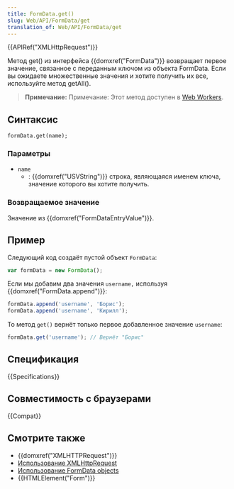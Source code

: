 ```yaml
---
title: FormData.get()
slug: Web/API/FormData/get
translation_of: Web/API/FormData/get
---
```


{{APIRef("XMLHttpRequest")}}

Метод get() из интерфейса {{domxref("FormData")}} возвращает первое значение, связанное с переданным ключом из объекта FormData. Если вы ожидаете множественные значения и хотите получить их все, используйте метод getAll().

> **Примечание:** Примечание: Этот метод доступен в [Web Workers](/ru/docs/Web/API/Web_Workers_API).

## Синтаксис

```
formData.get(name);
```

### Параметры

- `name`
  - : {{domxref("USVString")}} строка, являющаяся именем ключа, значение которого вы хотите получить.

### Возвращаемое значение

Значение из {{domxref("FormDataEntryValue")}}.

## Пример

Следующий код создаёт пустой объект `FormData`:

```js
var formData = new FormData();
```

Если мы добавим два значения `username,` используя {{domxref("FormData.append")}}:

```js
formData.append('username', 'Борис');
formData.append('username', 'Кирилл');
```

То метод `get()` вернёт только первое добавленное значение `username`:

```js
formData.get('username'); // Вернёт "Борис"
```

## Спецификация

{{Specifications}}

## Совместимость с браузерами

{{Compat}}

## Смотрите также

- {{domxref("XMLHTTPRequest")}}
- [Использование XMLHttpRequest](/ru/docs/DOM/XMLHttpRequest/Using_XMLHttpRequest)
- [Использование FormData objects](/ru/docs/DOM/XMLHttpRequest/FormData/Using_FormData_Objects)
- {{HTMLElement("Form")}}
